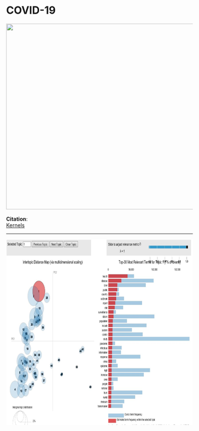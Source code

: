 # COVID-19
<p> 
  <img width="1000" height="500" src="https://images.idgesg.net/images/article/2020/03/coronavirus_lab-research_analytics_by-da-kuk-getty-100835287-large.jpg">
</p>

__Citation__:     
[Kernels](https://www.kaggle.com/allen-institute-for-ai/CORD-19-research-challenge/kernels)

---  
<p> 
  <img width="1000" height="500" src="pyLDAvis.JPG">
</p>

